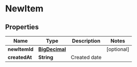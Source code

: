 # NewItem

## Properties
Name | Type | Description | Notes
------------ | ------------- | ------------- | -------------
**newItemId** | [**BigDecimal**](BigDecimal.md) |  |  [optional]
**createdAt** | **String** | Created date | 
